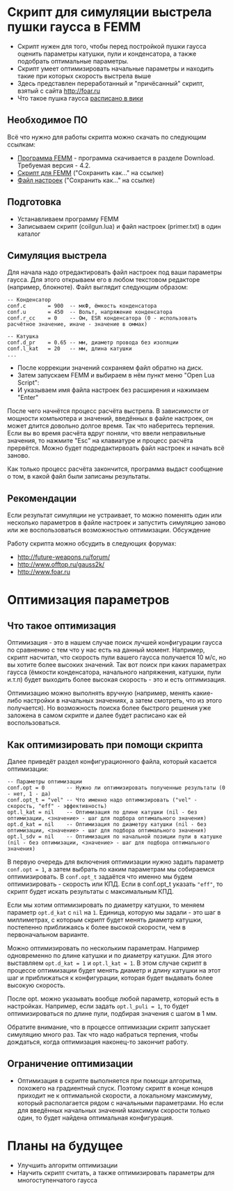 # Скрипт для симуляции выстрела пушки гаусса в FEMM

* Скрипт нужен для того, чтобы перед постройкой пушки гаусса оценить параметры катушки, 
  пули и конденсатора, а также подобрать оптимальные параметры.
* Скрипт умеет оптимизировать начальные параметры и находить такие при которых скорость выстрела выше
* Здесь представлен переработанный и "причёсанный" скрипт, взятый с сайта http://foar.ru
* Что такое пушка гаусса [расписано в вики](https://ru.wikipedia.org/wiki/%D0%9F%D1%83%D1%88%D0%BA%D0%B0_%D0%93%D0%B0%D1%83%D1%81%D1%81%D0%B0)
 
## Необходимое ПО

Всё что нужно для работы скрипта можно скачать по следующим ссылкам: 

* [Программа FEMM](https://www.femm.info/wiki/HomePage) - программа скачивается в разделе Download. Требуемая версия - 4.2. 
* [Скрипт для FEMM](https://github.com/art-den/femm-coilgun/raw/master/coilgun.lua) ("Сохранить как..." на ссылке) 
* [Файл настроек](https://github.com/art-den/femm-coilgun/raw/master/primer.txt) ("Сохранить как..." на ссылке)

## Подготовка

* Устанавливаем программу FEMM
* Записываем скрипт (coilgun.lua) и файл настроек (primer.txt) в один каталог

## Симуляция выстрела

Для начала надо отредактировать файл настроек под ваши параметры гаусса. Для этого открываем его в любом 
текстовом редакторе (например, блокноте). Файл выглядит следующим образом:

```
-- Конденсатор
conf.c       = 900	-- мкФ, ёмкость конденсатора
conf.u       = 450	-- Вольт, напряжение конденсатора
conf.r_cc    = 0	-- Ом, ESR конденсатора (0 - использовать расчётное значение, иначе - значение в оммах)

-- Катушка
conf.d_pr    = 0.65	-- мм, диаметр провода без изоляции
conf.l_kat   = 20	-- мм, длина катушки
...
```

* После коррекции значений сохраняем файл обратно на диск. 
* Затем запускаем FEMM и выбираем в нём пункт меню "Open Lua Script":
* И указываем имя файла настроек без расширения и нажимаем "Enter"

После чего начнётся процесс расчёта выстрела. В зависимости от мощности компьютера и значений, 
введённых в файле настроек, он может длится довольно долгое время. Так что наберитесь терпения. 
Если вы во время расчёта вдруг поняли, что ввели неправильные значения, то нажмите "Esc" 
на клавиатуре и процесс расчёта прервётся. Можно будет подредактирвоать файл настроек и начать 
всё заново.

Как только процесс расчёта закончится, программа выдаст сообщение о том, в какой файл были записаны 
результаты.

## Рекомендации

Если результат симуляции не устраивает, то можно поменять один или несколько параметров в файле настроек и запустить симуляцию заново или же воспользоваться возможностью оптимизации.
Обсуждение

Работу скрипта можно обсудить в следующих форумах: 
* http://future-weapons.ru/forum/ 
* http://www.offtop.ru/gauss2k/ 
* http://www.foar.ru

# Оптимизация параметров
## Что такое оптимизация

Оптимизация - это в нашем случае поиск лучшей конфигурации гаусса по сравнению с тем что у нас есть на данный момент. Например, скрипт насчитал, что скорость пули вашего гаусса получается 10 м/с, но вы хотите более высоких значений. Так вот поиск при каких параметрах гаусса (ёмкости конденсатора, начального напряжения, катушки, пули и.т.п) будет выходить более высокая скорость - это и есть оптимизация.

Оптимизацию можно выполнять вручную (например, менять какие-либо настройки в начальных значениях, а затем смотреть, что из этого получается). Но возможность поиска более быстрого решения уже заложена в самом скрипте и далее будет расписано как ей воспользоваться.

## Как оптимизировать при помощи скрипта

Далее приведёт раздел конфигурационного файла, который касается оптимизации: 
```
-- Параметры оптимизации 
conf.opt = 0       -- Нужно ли оптимизировать полученные результаты (0 - нет, 1 - да) 
conf.opt_t = "vel" -- Что именно надо оптимизировать ("vel" - скорость, "eff" - эффективность) 
opt.l_kat = nil    -- Оптимизация по длине катушки (nil - без оптимизации, <значение> - шаг для подбора оптимального значения) 
opt.d_kat = nil    -- Оптимизация по диаметру катушки (nil - без оптимизации, <значение> - шаг для подбора оптимального значения) 
opt.l_sdv = nil    -- Оптимизация по начальной позиции пули в катушке (nil - без оптимизации, <значение> - шаг для подбора оптимального значения) 
```
В первую очередь для включения оптимизации нужно задать параметр `conf.opt = 1`, а затем выбрать по каким параметрам мы собираемся оптимизировать. В `conf.opt_t` задаётся что именно мы будем оптимизировать - скорость или КПД. Если в conf.opt_t указать `"eff"`, то скрипт будет искать результаты с максимальным КПД.

Если мы хотим оптимизировать по диаметру катушки, то меняем параметр `opt.d_kat` с `nil` на `1`. Единица, которую мы задали - это шаг в миллиметрах, с которым скрипт будет менять диаметр катушки, постепенно приближаясь к более высокой скорости, чем в первоначальном варианте.

Можно оптимизировать по нескольким параметрам. Например одновременно по длине катушки и по диаметру катушки. Для этого выставляем `opt.d_kat = 1` и `opt.l_kat = 1`. В этом случае скрипт в процессе оптимизации будет менять диаметр и длину катушки на этот шаг и приближаться к конфигурации, которая будет выдавать более высокую скорость.

После opt. можно указывать вообще любой параметр, который есть в настройках. Например, если задать `opt.l_puli = 1`, то будет оптимизироваться по длине пули, подбирая значения с шагом в 1 мм.

Обратите внимание, что в процессе оптимизации скрипт запускает симуляцию много раз. Так что надо набраться терпения, чтобы дождаться, когда оптимизация наконец-то закончит работу.

## Ограничение оптимизации

* Оптимизация в скрипте выполняется при помощи алгоритма, похожего на градиентный спуск. Поэтому скрипт в конце концов приходит не к оптимальной скорости, а локальному максимуму, который располагается рядом с начальными параметрами. Но если для введённых начальных значений максимум скорости только один, то будет найдена оптимальная конфигурация.

# Планы на будущее

* Улучшить алгоритм оптимизации
* Научить скрипт считать, а также оптимизировать параметры для многоступенчатого гаусса
